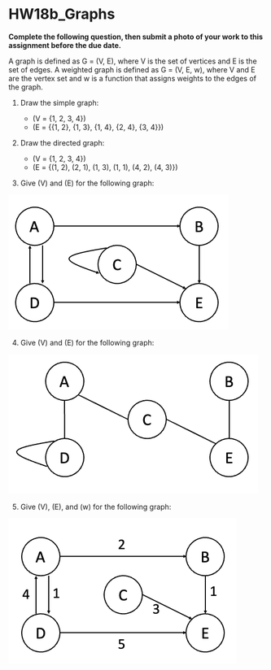# HW18b_Graphs

**Complete the following question, then submit a photo of your work to this assignment before the due date.**

A graph is defined as G = (V, E), where V is the set of vertices and E is the set of edges. A weighted graph is defined as G = (V, E, w), where V and E are the vertex set and w is a function that assigns weights to the edges of the graph.

1. Draw the simple graph:

   - \(V = \{1, 2, 3, 4\}\)
   - \(E = \{\{1, 2\}, \{1, 3\}, \{1, 4\}, \{2, 4\}, \{3, 4\}\}\)

2. Draw the directed graph:

   - \(V = \{1, 2, 3, 4\}\)
   - \(E = \{(1, 2), (2, 1), (1, 3), (1, 1), (4, 2), (4, 3)\}\)

3. Give \(V\) and \(E\) for the following graph:

![](/Homework/images/HW18b_1.png)

4. Give \(V\) and \(E\) for the following graph:

![](/Homework/images/HW18b_2.png)

5. Give \(V\), \(E\), and \(w\) for the following graph:

![](/Homework/images/HW18b_3.png)
